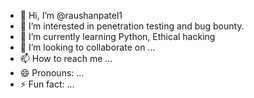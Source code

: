- 👋 Hi, I’m @raushanpatel1
- 👀 I’m interested in penetration testing and bug bounty.
- 🌱 I’m currently learning Python, Ethical hacking
- 💞️ I’m looking to collaborate on ...
- 📫 How to reach me ...
- 😄 Pronouns: ...
- ⚡ Fun fact: ...

<!---
raushanpatel1/raushanpatel1 is a ✨ special ✨ repository because its `README.md` (this file) appears on your GitHub profile.
You can click the Preview link to take a look at your changes.
--->
